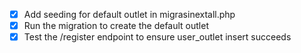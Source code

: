 - [x] Add seeding for default outlet in migrasinextall.php
- [x] Run the migration to create the default outlet
- [x] Test the /register endpoint to ensure user_outlet insert succeeds
